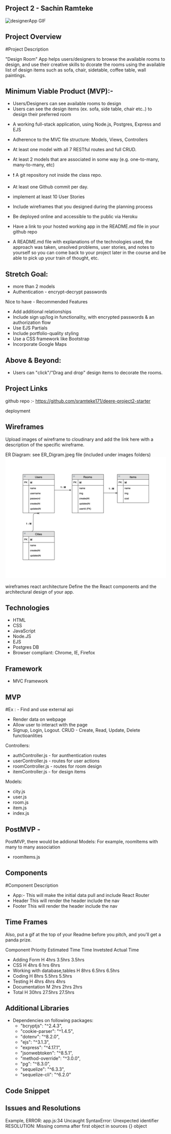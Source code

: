 ## Project 2 - Sachin Ramteke

![designerApp GIF](/images/homepage.gif)

## Project Overview

#Project Description

"Design Room" App helps users/designers to browse the available rooms to design, and use their creative skills to dcorate the rooms using the available list of design items such as sofa, chair, sidetable, coffee table, wall paintings.

## Minimum Viable Product (MVP):-

- Users/Designers can see available rooms to design
- Users can see the design items (ex. sofa, side table, chair etc..) to design their preferred room

* A working full-stack application, using Node.js, Postgres, Express and EJS
* Adherence to the MVC file structure: Models, Views, Controllers
* At least one model with all 7 RESTful routes and full CRUD.
* At least 2 models that are associated in some way (e.g. one-to-many, many-to-many, etc)
* ❗ A git repository not inside the class repo.
* At least one Github commit per day.

* implement at least 10 User Stories
* Include wireframes that you designed during the planning process
* Be deployed online and accessible to the public via Heroku
* Have a link to your hosted working app in the README.md file in your github repo

* A README.md file with explanations of the technologies used, the approach was taken, unsolved problems, user stories, and notes to yourself so you can come back to your project later in the course and be able to pick up your train of thought, etc.

## Stretch Goal:

- more than 2 models
- Authentication - encrypt-decrypt passwords

Nice to have - Recommended Features

- Add additional relationships
- Include sign up/log in functionality, with encrypted passwords & an authorization flow
- Use EJS Partials
- Include portfolio-quality styling
- Use a CSS framework like Bootstrap
- Incorporate Google Maps

## Above & Beyond:

- Users can "click"/"Drag and drop" design items to decorate the rooms.

## Project Links

github repo :- https://github.com/sramteke171/deere-project2-starter

deployment

## Wireframes

Upload images of wireframe to cloudinary and add the link here with a description of the specific wireframe.

ER Diagram: see ER_Digram.jpeg file (included under images folders)
![ER Diagram](/images/ER_Diagram.jpeg)

wireframes
react architecture
Define the the React components and the architectural design of your app.

## Technologies

- HTML
- CSS
- JavaScript
- Node.JS
- EJS
- Postgres DB
- Browser compliant: Chrome, IE, Firefox

## Framework

- MVC Framework

## MVP

#Ex : - Find and use external api

- Render data on webpage
- Allow user to interact with the page
- Signup, Login, Logout. CRUD - Create, Read, Update, Delete functioanlities

Controllers:

- authController.js - for aunthentication routes
- userController.js - routes for user actions
- roomController.js - routes for room design
- itemController.js - for design items

Models:

- city.js
- user.js
- room.js
- item.js
- index.js

## PostMVP -

PostMVP, there would be addional Models:
For example, roomItems with many to many association

- roomItems.js

## Components

#Component Description

- App:- This will make the initial data pull and include React Router
- Header This will render the header include the nav
- Footer This will render the header include the nav

## Time Frames

Also, put a gif at the top of your Readme before you pitch, and you'll get a panda prize.

Component Priority Estimated Time Time Invetsted Actual Time

- Adding Form H 4hrs 3.5hrs 3.5hrs
- CSS H 4hrs 6 hrs 6hrs
- Working with database,tables H 8hrs 6.5hrs 6.5hrs
- Coding H 8hrs 5.5hrs 5.5hrs
- Testing H 4hrs 4hrs 4hrs
- Documentation M 2hrs 2hrs 2hrs
- Total H 30hrs 27.5hrs 27.5hrs

## Additional Libraries

- Dependencies on following packages:
  - "bcryptjs": "^2.4.3",
  - "cookie-parser": "^1.4.5",
  - "dotenv": "^8.2.0",
  - "ejs": "^3.1.3",
  - "express": "^4.17.1",
  - "jsonwebtoken": "^8.5.1",
  - "method-override": "^3.0.0",
  - "pg": "^8.3.0",
  - "sequelize": "^6.3.3",
  - "sequelize-cli": "^6.2.0"

## Code Snippet

## Issues and Resolutions

Example,
ERROR: app.js:34 Uncaught SyntaxError: Unexpected identifier
RESOLUTION: Missing comma after first object in sources {} object
